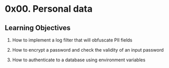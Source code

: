 # 0x00. Personal data

## Learning Objectives

1. How to implement a log filter that will obfuscate PII fields

2. How to encrypt a password and check the validity of an input password

3. How to authenticate to a database using environment variables
